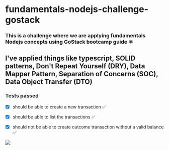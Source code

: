 # fundamentals-nodejs-challenge-gostack

### This is a challenge where we are applying fundamentals Nodejs concepts using GoStack bootcamp guide ⚛︎
  ## I've applied things like typescript, SOLID patterns, Don't Repeat Yourself (DRY), Data Mapper Pattern, Separation of Concerns (SOC), Data Object Transfer (DTO)


### Tests passed

- [x] should be able to create a new transaction ✅ 
- [x] should be able to list the transactions ✅ 
- [x] should not be able to create outcome transaction without a valid balance ✅ 

 
 ![](http://g.recordit.co/kOAEm5CETB.gif)
